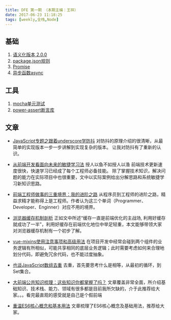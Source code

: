 ```yaml
---
title: DFE 第一期 （本期主编：王祥）
date: 2017-06-23 11:18:25
tags: [weekly,全栈,Node]
---
```


## 基础

1. [语义化版本 2.0.0](http://semver.org/lang/zh-CN/)
2. [package.json规则](https://docs.npmjs.com/files/package.json)
3. [Promise](http://es6.ruanyifeng.com/#docs/promise)
4. [异步函数async](http://es6.ruanyifeng.com/#docs/async)

## 工具

1. [mocha单元测试](https://mochajs.org/)
2. [power-assert断言库](https://www.npmjs.com/package/power-assert)

## 文章

* [JavaScript专题之跟着underscore学防抖](https://github.com/mqyqingfeng/Blog/issues/22)
对防抖的原理介绍的很清晰，从最简单的实现版本一步一步讲解到实现复杂的版本。
让我对防抖有了重新的认识。

* [从前端开发看面向未来的敏捷学习法](http://www.jianshu.com/p/fd7055705c62)
授人以鱼不如授人以渔
前端技术更新速度很快，快速学习已经成了每个工程师必备技能。
除了掌握技术知识，解决问题的能力在实际项目中也很重要，文中以实际案例给出分解思路和系统敏捷学习新知识思路。

* [前端工程师做事的三重境界：我的进阶之路](https://zhuanlan.zhihu.com/p/26660510)
从程序员到工程师的进阶之路，精益求精才能称得上是工程师。作者认为这三个单词（Programmer、Developer、Enginner）对应不用的境界。

* [浏览器缓存机制剖析](http://louiszhai.github.io/2017/04/07/http-cache/)
正如文中所述“缓存一直是前端优化的主战场, 利用好缓存就成功了一半”，利用好缓存在前端优化地位中举足轻重，本文能够带领大家对浏览器缓存机制有一个初步了解。

* [vue-mixins使用注意事项和高级用法](https://www.deboy.cn/Vue-mixins-advance-tips.html)
在项目开发中经常会碰到两个组件的业务逻辑有所相似，可能共享相同的底层业务逻辑；此时需要考虑如何来合理地划分代码，即避免冗余代码，也不能过度抽象。

* [也谈JavaScript数组去重](https://www.toobug.net/article/array_unique_in_javascript.html)
去重，首先要思考什么是相等，从最初的循环，到Set集合。

* [大前端公共知识梳理：这些知识你都掌握了吗？](https://mp.weixin.qq.com/s?__biz=MzIwNjQwMzUwMQ==&mid=2247485277&idx=1&sn=82703e13febb1e7947cc18d1f57fc375&key=6b0fbfcb936d93fa91a745202d0f37bffff65fd2cba5ff2cfa25618c8d03951944ae6eb2f4db18aaf1c8893ddaeffb404684dbd7f6159925dbab9411094f960daba3c6f46c1f93d34f9a6d476104fc63&ascene=0&uin=MTQwNzQzODYwMA%3D%3D&version=12020810&nettype=WIFI&fontScale=100&pass_ticket=xJ0pJsFuIsM3Ce35cuVqghSLUWaqU91w%2FEgBgn2%2BhouemlzbFvOIXP3KmJlioe0D)
文章覆盖非常全面，所介绍基础知识、技术栈、能力、领域有很多都是目前我所欠缺的，介于此推荐给大家。。。看完最直观的感受就是自己是个假前端

* [重温ES6核心概念和基本用法](https://segmentfault.com/a/1190000009885614)
文章梳理了ES6核心概念及基础用法，推荐给大家。
